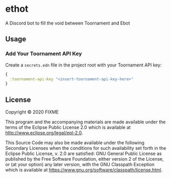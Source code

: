 # ethot

A Discord bot to fill the void between Toornament and Ebot

## Usage

### Add Your Toornament API Key
Create a `secrets.edn` file in the project root with your Toornament API key:
```clojure
{
  :toornament-api-key "<insert-toornament-api-key-here>"
}
```

## License

Copyright © 2020 FIXME

This program and the accompanying materials are made available under the
terms of the Eclipse Public License 2.0 which is available at
http://www.eclipse.org/legal/epl-2.0.

This Source Code may also be made available under the following Secondary
Licenses when the conditions for such availability set forth in the Eclipse
Public License, v. 2.0 are satisfied: GNU General Public License as published by
the Free Software Foundation, either version 2 of the License, or (at your
option) any later version, with the GNU Classpath Exception which is available
at https://www.gnu.org/software/classpath/license.html.
